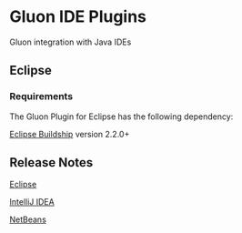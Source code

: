 # Gluon IDE Plugins

Gluon integration with Java IDEs

## Eclipse

### Requirements

The Gluon Plugin for Eclipse has the following dependency:

[Eclipse Buildship](https://marketplace.eclipse.org/content/buildship-gradle-integration) version 2.2.0+

## Release Notes

[Eclipse](https://github.com/gluonhq/ide-plugins/blob/master/eclipse/CHANGELOG.md)

[IntelliJ IDEA](https://github.com/gluonhq/ide-plugins/blob/master/intellij/CHANGELOG.md)

[NetBeans](https://github.com/gluonhq/ide-plugins/blob/master/netbeans/CHANGELOG.md)

